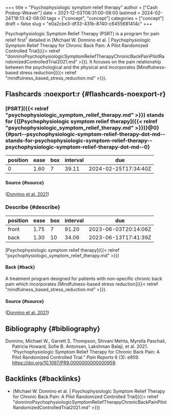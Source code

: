 +++
title = "Psychophysiologic symptom relief therapy"
author = ["Cash Prokop-Weaver"]
date = 2021-12-03T06:31:00-08:00
lastmod = 2024-02-24T18:13:42-08:00
tags = ["concept", "concept"]
categories = ["concept"]
draft = false
slug = "e0a2cbe3-df33-431b-8740-c6455681414c"
+++

Psychophysiologic Symptom Relief Therapy (PSRT) is a program for pain relief first<sup>?</sup> detailed in [Michael W. Donnino et al. | Psychophysiologic Symptom Relief Therapy for Chronic Back Pain: A Pilot Randomized Controlled Trial]({{< relref "donninoPsychophysiologicSymptomReliefTherapyChronicBackPainPilotRandomizedControlledTrial2021.md" >}}). It focuses on the pain relationship between the psychological and the physical and incorporates [Mindfulness-based stress reduction]({{< relref "mindfulness_based_stress_reduction.md" >}}).


## Flashcards :noexport:r {#flashcards-noexport-r}


### [PSRT]({{< relref "psychophysiologic_symptom_relief_therapy.md" >}}) stands for {{[Psychophysiologic symptom relief therapy]({{< relref "psychophysiologic_symptom_relief_therapy.md" >}})}@0} {#psrt--psychophysiologic-symptom-relief-therapy-dot-md--stands-for-psychophysiologic-symptom-relief-therapy--psychophysiologic-symptom-relief-therapy-dot-md--0}

| position | ease | box | interval | due                  |
|----------|------|-----|----------|----------------------|
| 0        | 1.60 | 7   | 39.11    | 2024-02-25T17:34:40Z |


#### Source {#source}

(<a href="#citeproc_bib_item_1">Donnino et al. 2021</a>)


### Describe {#describe}

| position | ease | box | interval | due                  |
|----------|------|-----|----------|----------------------|
| front    | 1.75 | 7   | 91.20    | 2023-06-03T20:14:06Z |
| back     | 1.30 | 10  | 34.06    | 2023-06-13T17:41:39Z |

[Psychophysiologic symptom relief therapy]({{< relref "psychophysiologic_symptom_relief_therapy.md" >}})


#### Back {#back}

A treatment program designed for patients with non-specific chronic back pain which incorporates [Mindfulness-based stress reduction]({{< relref "mindfulness_based_stress_reduction.md" >}}).


#### Source {#source}

(<a href="#citeproc_bib_item_1">Donnino et al. 2021</a>)


## Bibliography {#bibliography}

<style>.csl-entry{text-indent: -1.5em; margin-left: 1.5em;}</style><div class="csl-bib-body">
  <div class="csl-entry"><a id="citeproc_bib_item_1"></a>Donnino, Michael W., Garrett S. Thompson, Shivani Mehta, Myrella Paschali, Patricia Howard, Sofie B. Antonsen, Lakshman Balaji, et al. 2021. “Psychophysiologic Symptom Relief Therapy for Chronic Back Pain: A Pilot Randomized Controlled Trial.” <i>Pain Reports</i> 6 (3): e959. <a href="https://doi.org/10.1097/PR9.0000000000000959">https://doi.org/10.1097/PR9.0000000000000959</a>.</div>
</div>


## Backlinks {#backlinks}

-   [Michael W. Donnino et al. | Psychophysiologic Symptom Relief Therapy for Chronic Back Pain: A Pilot Randomized Controlled Trial]({{< relref "donninoPsychophysiologicSymptomReliefTherapyChronicBackPainPilotRandomizedControlledTrial2021.md" >}})
